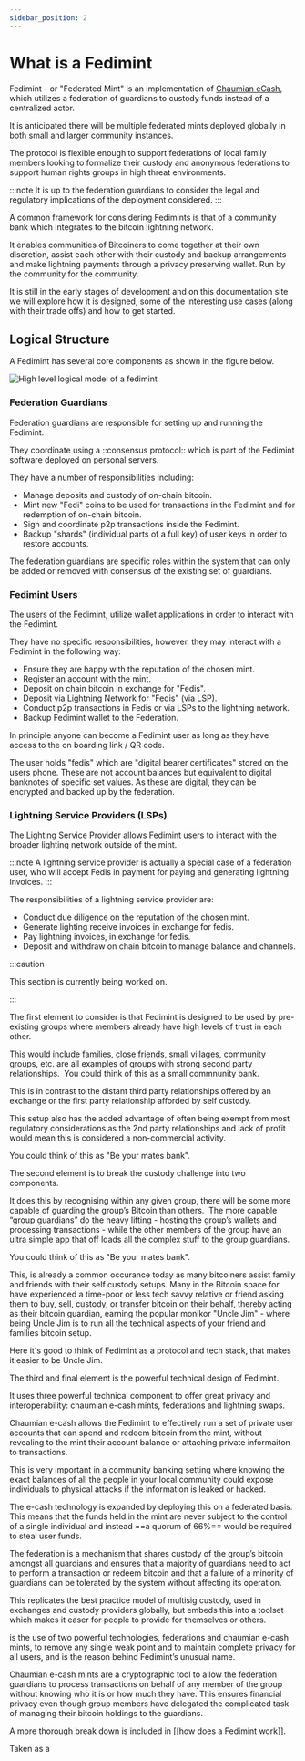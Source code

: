 ```yaml
---
sidebar_position: 2
---
```

# What is a Fedimint

Fedimint - or "Federated Mint" is an implementation of [Chaumian eCash](../CommonTerms/Chaumian%20eCash), which utilizes a federation of guardians to custody funds instead of a centralized actor. 

It is anticipated there will be multiple federated mints deployed globally in both small and larger community instances. 

The protocol is flexible enough to support federations of local family members looking to formalize their custody and anonymous federations to support human rights groups in high threat environments. 

:::note
It is up to the federation guardians to consider the legal and regulatory implications of the deployment considered. 
:::

A common framework for considering Fedimints is that of a community bank which integrates to the bitcoin lightning network.

It enables communities of Bitcoiners to come together at their own discretion, assist each other with their custody and backup arrangements and make lightning payments through a privacy preserving wallet. Run by the community for the community.

It is still in the early stages of development and on this documentation site we will explore how it is designed, some of the interesting use cases (along with their trade offs) and how to get started.

## Logical Structure
A Fedimint has several core components as shown in the figure below.

![High level logical model of a fedimint](/img/Fedimint-HLpng)

### Federation Guardians
Federation guardians are responsible for setting up and running the Fedimint.

They coordinate using a ::consensus protocol:: which is part of the Fedimint software deployed on personal servers.

They have a number of responsibilities including:

- Manage deposits and custody of on-chain bitcoin.
- Mint new "Fedi" coins to be used for transactions in the Fedimint and for redemption of on-chain bitcoin.   
- Sign and coordinate p2p transactions inside the Fedimint. 
- Backup "shards" (individual parts of a full key) of user keys in order to restore accounts.  

The federation guardians are specific roles within the system that can only be added or removed with consensus of the existing set of guardians.  

### Fedimint Users

The users of the Fedimint, utilize wallet applications in order to interact with the Fedimint. 

They have no specific responsibilities, however, they may interact with a Fedimint in the following way:   

- Ensure they are happy with the reputation of the chosen mint.
- Register an account with the mint. 
- Deposit on chain bitcoin in exchange for "Fedis".
- Deposit via Lightning Network for "Fedis" (via LSP).
- Conduct p2p transactions in Fedis or via LSPs to the lightning network. 
- Backup Fedimint wallet to the Federation.

In principle anyone can become a Fedimint user as long as they have access to the on boarding link / QR code. 

The user holds "fedis" which are "digital bearer certificates" stored on the users phone. These are not account balances but equivalent to digital banknotes of specific set values. As these are digital, they can be encrypted and backed up by the federation. 

### Lightning Service Providers (LSPs)

The Lighting Service Provider allows Fedimint users to interact with the broader lighting network outside of the mint. 

:::note
A lightning service provider is actually a special case of a federation user, who will accept Fedis in payment for paying and generating lightning invoices.
:::

The responsibilities of a lightning service provider are: 

- Conduct due diligence on the reputation of the chosen mint.
- Generate lighting receive invoices in exchange for fedis.
- Pay lightning invoices, in exchange for fedis.
- Deposit and withdraw on chain bitcoin to manage balance and channels.


:::caution

This section is currently being worked on.

:::


The first element to consider is that Fedimint is designed to be used by pre-existing groups where members already have high levels of trust in each other. 

This would include families, close friends, small villages, community groups, etc. are all examples of groups with strong second party relationships.  You could think of this as a small commnunity bank. 

This is in contrast to the distant third party relationships offered by an exchange or the first party relationship afforded by self custody.  

This setup also has the added advantage of often being exempt from most regulatory considerations as the 2nd party relationships and lack of profit would mean this is considered a non-commercial activity.

You could think of this as "Be your mates bank".  

The second element is to break the custody challenge into two components. 

It does this by recognising within any given group, there will be some more capable of guarding the group’s Bitcoin than others.  The more capable “group guardians” do the heavy lifting - hosting the group’s wallets and processing transactions - while the other members of the group have an ultra simple app that off loads all the complex stuff to the group guardians. 

You could think of this as "Be your mates bank".  

This, is already a common occurance today as many bitcoiners assist family and friends with their self custody setups.  Many in the Bitcoin space for have experienced a time-poor or less tech savvy relative or friend asking them to buy, sell, custody, or transfer bitcoin on their behalf, thereby acting as their bitcoin guardian, earning the popular monikor "Uncle Jim" - where being Uncle Jim is to run all the technical aspects of your friend and families bitcoin setup. 

Here it's good to think of Fedimint as a protocol and tech stack, that makes it easier to be Uncle Jim.

The third and final element is the powerful technical design of Fedimint.

It uses three powerful technical component to offer great privacy and interoperability: chaumian e-cash mints, federations and lightning swaps.

Chaumian e-cash allows the Fedimint to effectively run a set of private user accounts that can spend and redeem bitcoin from the mint, without revealing to the mint their account balance or attaching private informaiton to transactions. 

This is very important in a community banking setting where knowing the exact balances of all the people in your local community could expose individuals to physical attacks if the information is leaked or hacked.  

The e-cash technology is expanded by deploying this on a federated basis. This means that the funds held in the mint are never subject to the control of a single individual and instead ==a quorum of 66%== would be required to steal user funds. 

The federation is a mechanism that shares custody of the group’s bitcoin amongst all guardians and ensures that a majority of guardians need to act to perform a transaction or redeem bitcoin and that a failure of a minority of guardians can be tolerated by the system without affecting its operation. 

This replicates the best practice model of multisig custody, used in exchanges and custody providers globally, but embeds this into a toolset which makes it easer for people to provide for themselves or others. 

is the use of two powerful technologies, federations and chaumian e-cash mints, to remove any single weak point and to maintain complete privacy for all users, and is the reason behind Fedimint’s unusual name. 

Chaumian e-cash mints are a cryptographic tool to allow the federation guardians to process transactions on behalf of any member of the group without knowing who it is or how much they have. This ensures financial privacy even though group members have delegated the complicated task of managing their bitcoin holdings to the guardians.  

A more thorough break down is included in [[how does a Fedimint work]].

Taken as a